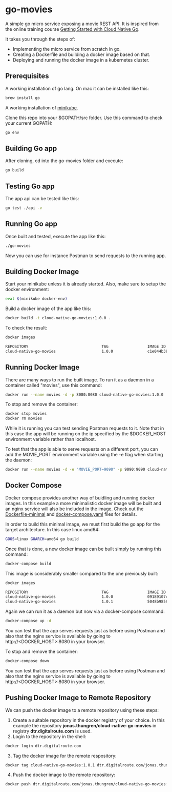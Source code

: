 # go-movies
A simple go micro service exposing a movie REST API. 
It is inspired from the online training course [Getting Started with Cloud Native Go](https://www.linkedin.com/learning/getting-started-with-cloud-native-go).

It takes you through the steps of:
- Implementing the micro service from scratch in go.
- Creating a Dockerfile and building a docker image based on that.
- Deploying and running the docker image in a kubernetes cluster.
## Prerequisites
A working installation of go lang.
On mac it can be installed like this:
```bash
brew install go
```
A working installation of [minikube](https://kubernetes.io/docs/tasks/tools/install-minikube/).

Clone this repo into your $GOPATH/src folder. 
Use this command to check your current GOPATH:
```bash
go env
```
## Building Go app
After cloning, cd into the go-movies folder and execute:
```bash
go build
```
## Testing Go app
The app api can be tested like this:
```bash
go test ./api -v
```

## Running Go app
Once built and tested, execute the app like this:
```bash
./go-movies
```
Now you can use for instance Postman to send requests to the running app.

## Building Docker Image
Start your minikube unless it is already started. 
Also, make sure to setup the docker environment:
```bash
eval $(minikube docker-env)
```
Build a docker image of the app like this:
```bash
docker build -t cloud-native-go-movies:1.0.0 .
```
To check the result:
```bash
docker images

REPOSITORY                                TAG                 IMAGE ID            CREATED             SIZE
cloud-native-go-movies                    1.0.0               c1e044b38ae1        1 minute ago        827MB
```
## Running Docker Image
There are many ways to run the built image. 
To run it as a daemon in a container called "movies", use this command:
```bash
docker run --name movies -d -p 8080:8080 cloud-native-go-movies:1.0.0
```
To stop and remove the container:
```bash
docker stop movies
docker rm movies
```
While it is running you can test sending Postman requests to it. 
Note that in this case the app will be running on the ip specified by the $DOCKER_HOST environment variable rather than localhost.

To test that the app is able to serve requests on a different port, you can add the MOVIE_PORT environment variable using the -e flag when starting the daemon:
```bash
docker run --name movies -d -e "MOVIE_PORT=9090" -p 9090:9090 cloud-native-go-movies:1.0.0
```
## Docker Compose
Docker compose provides another way of buidling and running docker images.
In this example a more minimalistic docker image will be built and an nginx service will also be included in the image.
Check out the [Dockerfile-minimal](./Dockerfile-minimal) and [docker-compose.yaml](./docker-compose.yaml) files for details.

In order to build this minimal image, we must first build the go app for the target architecture. 
In this case linux amd64:
```bash
GOOS=linux GOARCH=amd64 go build
```
Once that is done, a new docker image can be built simply by running this command:
```bash
docker-compose build
```
This image is considerably smaller compared to the one previously built:
```bash
docker images

REPOSITORY                                TAG                 IMAGE ID            CREATED              SIZE
cloud-native-go-movies                    1.0.0               09189107cb1a        2 minutes ago        827MB
cloud-native-go-movies                    1.0.1               5048b98580b4        About a minute ago   21MB
```
Again we can run it as a daemon but now via a docker-compose command:
```bash
docker-compose up -d
```
You can test that the app serves requests just as before using Postman and also that the nginx service is available by going to http://<DOCKER_HOST>:8080 in your browser.

To stop and remove the container:
```bash
docker-compose down
```

You can test that the app serves requests just as before using Postman and also that the nginx service is available by going to http://<DOCKER_HOST>:8080 in your browser.

## Pushing Docker Image to Remote Repository
We can push the docker image to a remote repository using these steps:
1. Create a suitable repository in the docker registry of your choice.
   In this example the repository **jonas.thungren/cloud-native-go-movies** in registry **dtr.digitalroute.com** is used.
2. Login to the repository in the shell:
```bash
docker login dtr.digitalroute.com
```
3. Tag the docker image for the remote respository:
```bash
docker tag cloud-native-go-movies:1.0.1 dtr.digitalroute.com/jonas.thungren/cloud-native-go-movies:1.0.1
```
4. Push the docker image to the remote repository:
```bash
docker push dtr.digitalroute.com/jonas.thungren/cloud-native-go-movies:1.0.1
```


